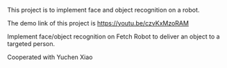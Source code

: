 This project is to implement face and object recognition on a robot. 

The demo link of this project is https://youtu.be/czvKxMzoRAM

Implement face/object recognition on Fetch Robot to deliver an object to a targeted person.

Cooperated with Yuchen Xiao
